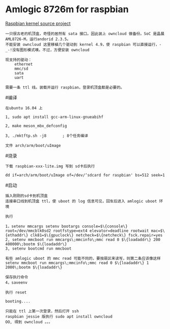 Amlogic 8726m for raspbian
==========================

[Raspbian kernel source project][link]

[link]: https://github.com/raspberrypi/linux

    一只很古老的机顶盒，奇怪的居然有 sata 接口。因此装上 owncloud 做备份。SoC 是晶晨AML8726-M，运行andorid 2.3.5。
    不能安装 owncloud 这里移植几个驱动到 kernel 4.9，使 raspbian 可以直接运行，-_-!没有图形模式噢。不过，方便安装 owncloud

    现支持的驱动：
        ethernet
        mmc/sd
        sata
        uart

    需要一条 ttl 线。装载并运行 raspbian，登录机顶盒都是必要的。

#编译

    在ubuntu 16.04 上

    1, sudo apt install gcc-arm-linux-gnueabihf

    2, make meson_mbx_defconfig

    3, ./mktftp.sh -j8       ; 8个任务编译

    文件 arch/arm/boot/uImage 

#烧录

    下载 raspbian-xxx-lite.img 写到 sd卡后执行

    dd if=arch/arm/boot/uImage of=/dev/‘sdcard for raspbian' bs=512 seek=1

#启动

    插入刚刚的sd卡到机顶盒
    连接串口线到机顶盒 ttl，使 uboot 的 log 信息可见，回车后进入 amlogic uboot 环境

    执行

    1，setenv mmcargs setenv bootargs console=$\{console\} root=/dev/mmcblk0sd2 rootfstype=ext4 elevator=deadline rootwait mac=$\{ethaddr\} clk81=$\{gpuclock\} netcheck=$\{netcheck\} fsck.repair=yes
    2, setenv mmcboot run mmcargs\;mmcinfo\;mmc read 0 $\{loadaddr\} 200 400000\;bootm $\{loadaddr\}
    3, setenv bootcmd run mmcboot

    有些 amlogic uboot 的 mmc read 可能不同的，要按扇区来读写，则第二条应该像这样
    setenv mmcboot run mmcargs\;mmcinfo\;mmc read 0 $\{loadaddr\} 1 2000\;bootm $\{loadaddr\}

    保存执行命令
    4，saveenv

    执行 reset

    booting....

    只能在 ttl 上第一次登录，然后打开 ssh
    raspbian jessie 版执行 sudo apt install owncloud
    OO, 得到 owncloud 。。。

